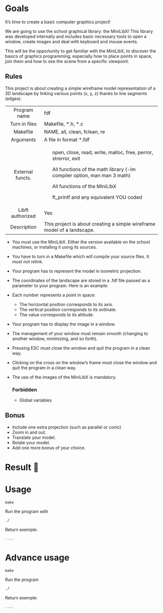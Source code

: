 # Goals
It’s time to create a basic computer graphics project!


We are going to use the school graphical library: the MiniLibX! This library was
developed internally and includes basic necessary tools to open a window, create images
and deal with keyboard and mouse events.


This will be the opportunity to get familiar with the MiniLibX, to discover the
basics of graphics programming, especially how to place points in space, join them
and how to see the scene from a specific viewpoint.

## Rules

This project is about creating a simple wireframe model representation of a 3D landscape by linking various points (x, y, z) thanks to line segments (edges).

<table>
    <tbody>
        <tr>
            <td align="center">Program name </td>
            <td>fdf</td>
        </tr>
        <tr>
            <td align="center">Turn in files</td>
            <td>Makefile, *.h, *.c</td>
        </tr>
        <tr>
            <td align="center">Makefile</td>
            <td>NAME, all, clean, fclean, re</td>
        </tr>
        <tr>
            <td align="center">Arguments </td>
            <td>A file in format *.fdf</td>
        </tr>
        <tr>
            <td align="center">External functs.</td>
            <td>
			<ul>open, close, read, write, malloc, free, perror, strerror, exit</ul>
			<ul>All functions of the math library (-lm compiler option, man man 3 math)</ul>
			<ul>All functions of the MiniLibX</ul>
			<ul>ft_printf and any equivalent YOU coded</ul>
			</td>
        </tr>
        <tr>
            <td align="center">Libft authorized </td>
            <td>Yes</td>
        </tr>
        <tr>
            <td align="center">Description </td>
            <td>This project is about creating a simple wireframe model of a landscape.</td>
        </tr>
    </tbody>
</table>

- You must use the MiniLibX. Either the version available on the school machines, or installing it using its sources.
- You have to turn in a Makefile which will compile your source files. It must not relink.
- Your program has to represent the model in isometric projection.
- The coordinates of the landscape are stored in a .fdf file passed as a parameter to your program. Here is an example:


- Each number represents a point in space:
	- The horizontal position corresponds to its axis.
	- The vertical position corresponds to its ordinate.
	- The value corresponds to its altitude.


- Your program has to display the image in a window.
- The management of your window must remain smooth (changing to another window, minimizing, and so forth).
- Pressing ESC must close the window and quit the program in a clean way.
- Clicking on the cross on the window’s frame must close the window and quit the program in a clean way.
- The use of the images of the MiniLibX is mandatory.


  ### Forbidden

	- Global variables
  

## Bonus

- Include one extra projection (such as parallel or conic)
- Zoom in and out.
- Translate your model.
- Rotate your model.
- Add one more bonus of your choice.

 
# Result :slot_machine:


# Usage

``make``

Run the program with 
```bash
./
```

Return exemple:

```text
....
```

# Advance usage

``make``

Run the program

```bash
./
```

Return exemple:

```text
....
```
